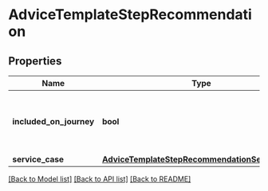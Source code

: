 # AdviceTemplateStepRecommendation

## Properties
Name | Type | Description | Notes
------------ | ------------- | ------------- | -------------
**included_on_journey** | **bool** | Determines whether Recommendation step should be shown in journey. | [optional] 
**service_case** | [**AdviceTemplateStepRecommendationServiceCase**](AdviceTemplateStepRecommendationServiceCase.md) |  | [optional] 

[[Back to Model list]](../README.md#documentation-for-models) [[Back to API list]](../README.md#documentation-for-api-endpoints) [[Back to README]](../README.md)

